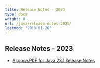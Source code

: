 ```yaml
---
title: Release Notes - 2023
type: docs
weight: 8
url: /java/release-notes-2023/
lastmod: "2023-01-26"
---
```


## **Release Notes - 2023**

- [Aspose.PDF for Java 23.1 Release Notes](/pdf/java/aspose-pdf-for-java-23-1-release-notes/)



